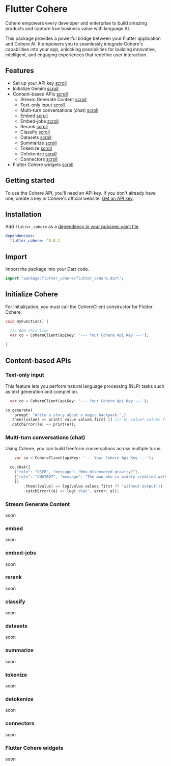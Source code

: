 # Flutter Cohere

Cohere empowers every developer and enterprise to build amazing products and capture true business value with language AI.

This package provides a powerful bridge between your Flutter application and Cohere AI. It empowers you to seamlessly integrate Cohere's capabilities into your app, unlocking possibilities for building innovative, intelligent, and engaging experiences that redefine user interaction.

## Features

- Set up your API key [scroll](#getting-started)
- Initialize Gemini [scroll](#initialize-cohere)
- Content-based APIs [scroll](#content-based-apis)
  - Stream Generate Content [scroll](#stream-generate-content)
  - Text-only input [scroll](#text-only-input)
  - Multi-turn conversations (chat) [scroll](#multi-turn-conversations-chat)
  - Embed [scroll](#embed)
  - Embed-jobs [scroll](#embed-jobs)
  - Rerank [scroll](#rerank)
  - Classify [scroll](#classify)
  - Datasets [scroll](#datasets)
  - Summarize [scroll](#summarize)
  - Tokenize [scroll](#tokenize)
  - Detokenize [scroll](#detokenize)
  - Connectors [scroll](#connectors)
- Flutter Cohere widgets [scroll](#flutter-gemini-widgets)

## Getting started

To use the Cohere API, you'll need an API key. If you don't already have one, create a key in Cohere's official website. [Get an API key](https://cohere.com/).

## Installation

Add `flutter_cohere` as a [dependency in your pubspec.yaml file](https://flutter.dev/docs/development/packages-and-plugins/using-packages).

```yaml
dependencies:
  flutter_cohere: ^0.0.1
```

## Import

Import the package into your Dart code.

```dart
import 'package:flutter_cohere/flutter_cohere.dart';
```

## Initialize Cohere

For initialization, you must call the CohereClient constructor for Flutter Cohere.

```dart
void myFunction() {

  /// Add this line
  var co = CohereClient(apiKey: '--- Your Cohere Api Key ---');

}
```

## Content-based APIs

### Text-only input

This feature lets you perform natural language processing (NLP) tasks such as text generation and completion.

```dart
  var co = CohereClient(apiKey: '--- Your Cohere Api Key ---');

co.generate(
    prompt: "Write a story about a magic backpack.",)
  .then((value) => print( value.values.first )) /// or value?.values.first
  .catchError((e) => print(e));
```

### Multi-turn conversations (chat)

Using Cohere, you can build freeform conversations across multiple turns.

```dart
    var co = CohereClient(apiKey: '--- Your Cohere Api Key ---');

  co.chat([
    {"role": "USER", "message": "Who discovered gravity?"},
    {"role": "CHATBOT", "message": "The man who is widely credited with discovering gravity is Sir Isaac Newton"}
    ])
        .then((value) => log(value.values.first ?? 'without output'))
        .catchError((e) => log('chat', error: e));
```

### Stream Generate Content
soon

### embed
soon

### embed-jobs
soon

### rerank
soon

### classify
soon

### datasets
soon

### summarize
soon

### tokenize
soon

### detokenize
soon

### connectors
soon

### Flutter Cohere widgets
soon